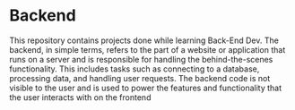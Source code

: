 # Backend
This repository contains projects done while learning Back-End Dev. The backend, in simple terms, refers to the part of a website or application that runs on a server and is responsible for handling the behind-the-scenes functionality. This includes tasks such as connecting to a database, processing data, and handling user requests. The backend code is not visible to the user and is used to power the features and functionality that the user interacts with on the frontend
